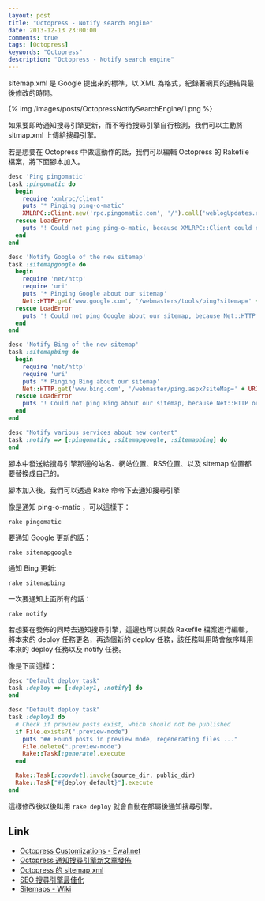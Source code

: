 ```yaml
---
layout: post
title: "Octopress - Notify search engine"
date: 2013-12-13 23:00:00
comments: true
tags: [Octopress]
keywords: "Octopress"
description: "Octopress - Notify search engine"
---
```


sitemap.xml 是 Google 提出來的標準，以 XML 為格式，紀錄著網頁的連結與最後修改的時間。  

<!--More-->

{% img /images/posts/OctopressNotifySearchEngine/1.png %}


如果要即時通知搜尋引擎更新，而不等待搜尋引擎自行檢測，我們可以主動將 sitmap.xml 上傳給搜尋引擎。  

若是想要在 Octopress 中做這動作的話，我們可以編輯 Octopress 的 Rakefile 檔案，將下面腳本加入。  

```ruby
desc 'Ping pingomatic'
task :pingomatic do
  begin
    require 'xmlrpc/client'
    puts '* Pinging ping-o-matic'
    XMLRPC::Client.new('rpc.pingomatic.com', '/').call('weblogUpdates.extendedPing', 'Level Up' , 'http://larrynung.github.io', 'http://larrynung.github.io/atom.xml')
  rescue LoadError
    puts '! Could not ping ping-o-matic, because XMLRPC::Client could not be found.'
  end
end

desc 'Notify Google of the new sitemap'
task :sitemapgoogle do
  begin
    require 'net/http'
    require 'uri'
    puts '* Pinging Google about our sitemap'
    Net::HTTP.get('www.google.com', '/webmasters/tools/ping?sitemap=' + URI.escape('http://larrynung.github.io/sitemap.xml'))
  rescue LoadError
    puts '! Could not ping Google about our sitemap, because Net::HTTP or URI could not be found.'
  end
end

desc 'Notify Bing of the new sitemap'
task :sitemapbing do
  begin
    require 'net/http'
    require 'uri'
    puts '* Pinging Bing about our sitemap'
    Net::HTTP.get('www.bing.com', '/webmaster/ping.aspx?siteMap=' + URI.escape('http://larrynung.github.io/sitemap.xml'))
  rescue LoadError
    puts '! Could not ping Bing about our sitemap, because Net::HTTP or URI could not be found.'
  end
end

desc "Notify various services about new content"
task :notify => [:pingomatic, :sitemapgoogle, :sitemapbing] do
end
```

腳本中發送給搜尋引擎那邊的站名、網站位置、RSS位置、以及 sitemap 位置都要替換成自己的。  

腳本加入後，我們可以透過 Rake 命令下去通知搜尋引擎

像是通知 ping-o-matic ，可以這樣下：

    rake pingomatic


要通知 Google 更新的話：

    rake sitemapgoogle


通知 Bing 更新:

    rake sitemapbing


一次要通知上面所有的話：

    rake notify


若想要在發佈的同時去通知搜尋引擎，這邊也可以開啟 Rakefile 檔案進行編輯，將本來的 deploy 任務更名，再造個新的 deploy 任務，該任務叫用時會依序叫用本來的 deploy 任務以及 notify 任務。  

像是下面這樣：  

```ruby
desc "Default deploy task"
task :deploy => [:deploy1, :notify] do
end

desc "Default deploy task"
task :deploy1 do
  # Check if preview posts exist, which should not be published
  if File.exists?(".preview-mode")
    puts "## Found posts in preview mode, regenerating files ..."
    File.delete(".preview-mode")
    Rake::Task[:generate].execute
  end

  Rake::Task[:copydot].invoke(source_dir, public_dir)
  Rake::Task["#{deploy_default}"].execute
end
```


這樣修改後以後叫用 `rake deploy` 就會自動在部屬後通知搜尋引擎。


Link
----
* [Octopress Customizations - Ewal.net](http://www.ewal.net/2012/09/08/octopress-customizations/)
* [Octopress 通知搜尋引擎新文章發佈](http://blog.eavatar.com/post/2013/06/octopress-ping-search-engines/)
* [Octopress 的 sitemap.xml](http://blog.ianwu.tw/blog/2012/07/26/intro-octopress-seo/)
* [SEO 搜尋引擎最佳化](http://blog.ianwu.tw/blog/2008/11/23/SEO-Optimization/)
* [Sitemaps - Wiki](http://en.wikipedia.org/wiki/Sitemaps)
